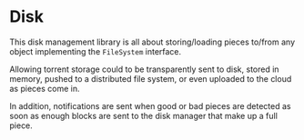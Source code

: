 # Disk
This disk management library is all about storing/loading pieces to/from any object implementing the ```FileSystem``` interface.

Allowing torrent storage could to be transparently sent to disk, stored in memory, pushed to a distributed file system, or even uploaded to the cloud as pieces come in.

In addition, notifications are sent when good or bad pieces are detected as soon as enough blocks are sent to the disk manager that make up a full piece.